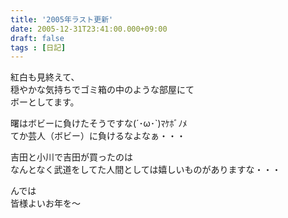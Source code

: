 ```yaml
---
title: '2005年ラスト更新'
date: 2005-12-31T23:41:00.000+09:00
draft: false
tags : [日記]
---
```


紅白も見終えて、  
穏やかな気持ちでゴミ箱の中のような部屋にて  
ボーとしてます。  
  
曙はボビーに負けたそうですな(´･ω･\`)ﾏｹﾎﾞﾉﾒ  
てか芸人（ボビー）に負けるなよなぁ・・・  
  
吉田と小川で吉田が買ったのは  
なんとなく武道をしてた人間としては嬉しいものがありますな・・・  
  
んでは  
皆様よいお年を～